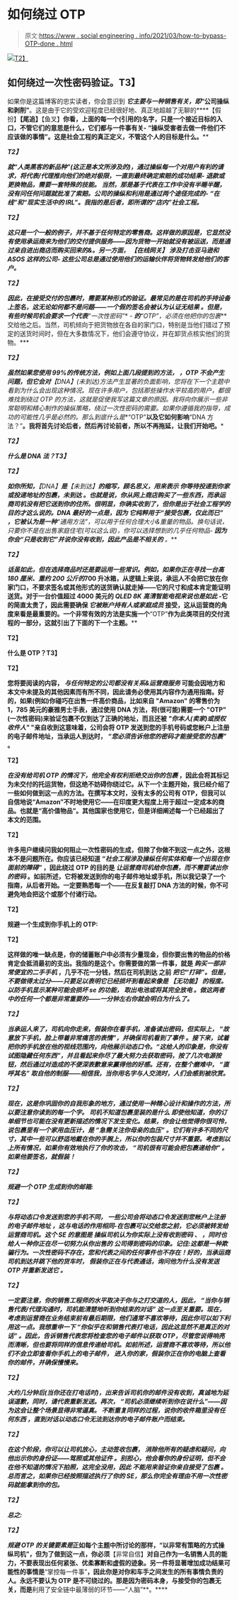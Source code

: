 # 如何绕过 OTP

> 原文:[https://www . social engineering . info/2021/03/how-to-bypass-OTP-done . html](https://www.socialengineering.info/2021/03/how-to-bypass-otp-done.html)

[![](../Images/1b0700a37cd11537518e8ac14c5ccd0a.png)T2】](https://1.bp.blogspot.com/-ykQd0b1z-Yc/YEx_nbjkyNI/AAAAAAAAmMA/bWLY2e5d1bgeWazVzafYmrn_zAqM10yVgCLcBGAsYHQ/s226/One%2BTime%2BPassword.%2Bwww.socialengineers.net.jpg)

## **如何绕过一次性密码验证。T3】**

如果你是这篇博客的忠实读者，你会意识到 ***它主要与一种销售有关，即*“公司操纵和剥削”**。这是由于它的受欢迎程度已经很好地、真正地超越了无聊的****【假扮】********【尾追】********【鱼叉】****你看，上面的每一个(引用的)名字，只是一个接近目标的入口，不管它们的意思是什么，它们都与一件事有关- **“操纵受害者去做一件他们不应该做的事情”**。这是社会工程的真正定义，不管这个人的目标是什么。******

 *****T2】*****

*****就**“人类黑客的新品种”(**这正是本文所涉及的)，通过操纵每一个对用户有利的请求，将代表/代理推向他们的绝对极限，一直到最终确定索赔的成功结果- ***退款或更换物品，需要一套特殊的技能。*** 当然，那是基于代表在工作中没有半睡半醒，没有问任何问题就批准了索赔。公司的操纵和利用是通过两个途径完成的- **“在线”**和**“现实生活中的 IRL”**。我指的是后者，即所谓的**“店内”**社会工程。*****

 *****T2】*****

*****这只是一个一般的例子，并不基于任何特定的零售商。**这样做的原因是，它显然没有使用承运商来为他们的交付提供服务——因为货物一开始就没有被运送，而是通过亲自进出商店而购买回来的&。另一方面， ***【在线网关】*** 涉及打击亚马逊和 ASOS 这样的公司- *这些公司总是通过使用他们的运输伙伴*将货物转发给他们的客户。*******

 ***T2】***

***因此，在接受交付的包裹时，需要某种形式的验证。最常见的是在司机的手持设备上签名，这无论如何都不是问题——***一个假的签名会被认为认证无结果*** 。但是，有些时候司机会要求一个代表**“一次性密码”** - ***的**“OTP”**，必须在他把你的包裹*** 交给他之后。当然，司机倾向于把货物放在各自的家门口，特别是当他们错过了预定的送货时间时，但在大多数情况下，他们会遵守协议，并在卸货点核实他们的货物。***

 ***T2】***

***虽然如果您使用 99%的传统方法，例如上面几段提到的方法， ***，OTP 不会产生问题，但它会对*****【DNA】***(未到达)方法*产生显著的负面影响，您将在下一个主题中看到为什么会出现这种情况。现在许多用户，包括那些操作水平较高的用户，都很难找到绕过 OTP 的方法，这就是促使我写这篇文章的原因。我将向你展示一些非常聪明和精心制作的操纵策略，绕过一次性密码的需要。如果你遵循我的指导，成功的可能性几乎是必然的。那么到底什么是**“OTP”**以及它如何影响**“DNA 方法？”**。我将首先讨论后者，然后再讨论前者，所以不再拖延，让我们开始吧。***

 ***T2】***

*****什么是 DNA 法？T3】*****

 ***T2】***

***如你所知，**【DNA】**是**【未到达】**的缩写，顾名思义，用来表示 ***你等待投递到你家或投递地址的包裹，未到达*** 。也就是说，你从网上商店购买了一些东西，而承运商司机没有把它送到你的住所。很明显，你确实收到了，但你是出于社会工程学的目的才这么说的。DNA 最好的一点是，因为 ***它纯粹用于“接受包裹，仅此而已”*** ，它被认为是一种**“通用方法”**，可以用于任何合理大小&重量的物品。换句话说，只要你不是在出售家庭住宅(可以这么说)，你可以选择想到的几乎任何物品- ***因为你会“只是收到它”并说你没有收到，因此产品是不相关的*** 。***

 ***T2】***

***话虽如此，但在选择商品时还是要运用一些常识。例如，如果你正在寻找一台高 180 厘米、重约 200 公斤的*700 升冰箱，从逻辑上来说，承运人不会把它放在你家门口，不要求签名或其他形式的送货确认就走掉——它的尺寸和成本肯定能证明送货。对于一台价值超过 4000 美元的 *QLED 8K 高清智能电视来说也是如此* -它的简直太贵了，因此需要确保 ***它被账户持有人或家庭成员*** 接受，这从运营商的角度来看是最重要的。一个非常有效的方法是实施一个**“OTP”**作为此类项目的交付流程的一部分，这就引出了下面的下一个主题。****

 ****T2】****

******什么是 OTP？T3】******

 ****T2】****

****您将要阅读的内容， ***与任何特定的公司都没有关系&运营商服务*** 可能会因地方和本文中未提及的其他因素而有所不同，因此请务必使用其内容作为通用指南。好的，如果(例如)你碰巧在出售一件高价商品，比如来自 **"Amazon"** 的零售价为 1，785 美元的豪雅男士手表，通过使用 DNA 方法，将(很可能)需要一个 **"OTP"** (一次性密码)来验证包裹不仅到达了正确的地址，而且还被 ***"你本人(卖家)或授权收件人"*** "亲自收到这意味着，公司会将 OTP 发送到您的手机号码或您帐户上注册的电子邮件地址，当承运人到达时， ***“您必须告诉他您的密码才能接受您的包裹”*** 。****

 ****T2】****

*******在没有给司机 OTP 的情况下，他完全有权利拒绝交出你的包裹*** ，因此会将其标记为未交付的托运货物，但这绝不妨碍你绕过它。从下一个主题开始，我已经介绍了一些如何做到这一点的方法。在撰写本文时，没有太多的公司有 OTP，但我可以自信地说**“Amazon”**不时地使用它——在印度更大程度上用于超过一定成本的商品。也就是“高价值物品”。其他国家也使用它，但是详细阐述每一个已经超出了本文的范围。****

 ****T2】****

****许多用户继续问我如何阻止一次性密码的生成，但除了你做不到这一点之外，这根本不是问题所在。你应该已经知道 ***“社会工程涉及操纵任何实体和每一个出现在你面前的障碍”*** ，因此绕过 OTP 的目的是 ***让运营商司机给你包裹，而不需要读出你的密码*** 。如前所述，它将被发送到你的电子邮件地址或手机，所以我记录了一个指南，从后者开始。一定要熟悉每一个——在反复敲打 DNA 方法的时候，你不可避免地会把这个或那个付诸行动。****

 ****T2】****

******规避一个生成到你手机上的 OTP:******

 ****T2】****

****这样做的唯一缺点是，你的储蓄账户中必须有少量现金，但你要出售的物品的价格肯定会抵消最初的支出。我指的是这个。你需要做的第一件事，就是 ***购买一部非常便宜的二手手机*** ，几乎不花一分钱，然后在司机到达 之前 ***把它“打碎”。但是，不要做得太过分——只要足以表明它已经损坏到看起来像是 ***【无功能】*** 的程度。以防手机显示某种可能会损坏 se 的功能， ***取出电池或将其完全放电*** 。做这两者中的任何一个都是非常重要的——一分钟左右你就会明白为什么了。*******

 ***T2】***

***当承运人来了，司机向你走来，假装你在看手机，准备读出密码，但实际上， ***“故意放下手机，脸上带着非常痛苦的表情”，并确保司机看到了事件*** 。接下来，试着把你的手机放在他的视线范围内，向他展示动态口令。“这给人的印象是，你没有试图隐藏任何东西”，并且看起来你尽了最大努力去获取密码，按了几次电源按钮，然后通过对造成的不便深表歉意来赢得他的好感。还有，在整个磨难中， ***“直呼其名”*** 取自他的制服——相信我，当你用名字与人交流时，人们会感到被欣赏。***

 ***T2】***

***现在，这是你巩固你的自我形象的地方，通过使用一种精心设计和操作的方法，所以要注意你读到的每一个字。 ***司机不知道包裹里装的是什么*** 即使他知道，你的订单细节也可能在没有更新描述的情况下发生变化。结果，你会让他觉得你很可怜，说包裹里有一个家用血压计，是 ***“急需关注你母亲的血压”*** 。它们有许多不同的尺寸，其中一些可以舒适地戴在你的手腕上，所以你的包装尺寸并不重要。考虑到以上所有情况，如果你有效地执行了你的攻击， ***“司机很有可能会把包裹递给你”*** 。如果他要签名，就假装！***

 ***T2】***

*****规避一个 OTP 生成到你的邮箱:*****

 ***T2】***

***与将动态口令发送到您的手机不同， ***一些公司会将动态口令发送到您帐户上注册的电子邮件地址*** ，这与电话的作用相同-在包裹可以交给您之前，它必须被转发给运营商司机。这个 SE 的意图是 ***操纵司机认为你实际上没有收到密码*** 、 ***，同时也给人一种你正在尽一切努力从你出售的*** 公司得到密码的印象。记住:这都是一种欺骗行为。一次性密码不存在，您和代表之间的任何事件也不存在！好的，当承运商司机到达并跳下他的货车时， ***假装你正在与代表通话，询问他为什么没有发送 OTP 并重新发送它*** 。***

 ***T2】***

***一定要注意，你的销售工程师的水平取决于你与之打交道的人，因此， ***“当你与销售代表/代理沟通时，司机能清楚地听到你结束的对话”*** 这一点至关重要。现在，考虑到运营商在业务结束前有最后期限，他们通常不喜欢等待，因此你可以如下利用这一点。我想重申一下 ***“你似乎在和销售代表打电话，因此这显然不是真正的对话”*** 。因此，告诉销售代表您将检查您的电子邮件以获取 OTP，尽管您说得响亮而清晰，但也要将同样的信息传递给司机。如前所述，运营商不喜欢等待，所以他们不会立即查看你手机上的电子邮件， ***进入你的家，假装你正在你的电脑上查看你的邮件，并确保慢慢来。******

 ***T2】***

***大约几分钟后(当你还在打电话时)，出来告诉司机你的邮件没有收到，真诚地为延误道歉，同时，请代表重新发送。再次， ***“司机必须继续听到你在说什么”***——因为这会让整个场景显得非常逼真。 ***不断重复同样的过程，说你的收件箱里没有任何东西*** ，直到对话以动态口令无法到达你的电子邮件账户而结束。***

 ***T2】***

***在这个阶段，你可以让司机放心，主动签收包裹， ***消除他所有的疑虑和疑问，向他出示你的身份证——驾照或其他证件*** 。别担心，他会看你的身份证明，但不会在他不知道的情况下拍照，这完全没用，因此 ***不能用来验证你亲自接受了包裹*** 。总而言之，如果你已经按照描述执行了你的 SE，那么你完全有理由不用一次性密码就能拿到你的包。***

 ***T2】***

*****总之:*****

 ***T2】***

***规避 OTP 的关键要素是*正如每个主题中所讨论的那样，“以非常有策略的方式操纵司机”，但为了做到这一点，你必须**【非常自信】**对自己作为一名销售人员的能力，不要表现出任何紧张、优柔寡断和虚假的迹象。另一件将显著增加成功结果可能性的事情是**“掌控每一件事”**，因此你是对你和车手之间发生的所有事情负责的人。永远不要认为 OTP 是不可绕过的。那是因为密码本身，与接受你的包裹无关，而是**利用了安全链中最薄弱的环节——“人脑”**。****